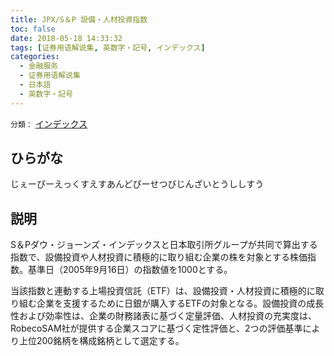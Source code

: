 ```yaml
---
title: JPX/S＆P 設備・人材投資指数
toc: false
date: 2018-05-18 14:33:32
tags: [证券用语解说集, 英数字・記号, インデックス]
categories:
  - 金融服务
  - 证券用语解说集
  - 日本語
  - 英数字・記号
---
```


`分類：` [インデックス](/tags/インデックス/)

## ひらがな

じぇーぴーえっくすえすあんどぴーせつびじんざいとうししすう

## 説明

S＆Pダウ・ジョーンズ・インデックスと日本取引所グループが共同で算出する指数で、設備投資や人材投資に積極的に取り組む企業の株を対象とする株価指数。基準日（2005年9月16日）の指数値を1000とする。

当該指数と連動する上場投資信託（ETF）は、設備投資・人材投資に積極的に取り組む企業を支援するために日銀が購入するETFの対象となる。設備投資の成長性および効率性は、企業の財務諸表に基づく定量評価、人材投資の充実度は、RobecoSAM社が提供する企業スコアに基づく定性評価と、2つの評価基準により上位200銘柄を構成銘柄として選定する。
